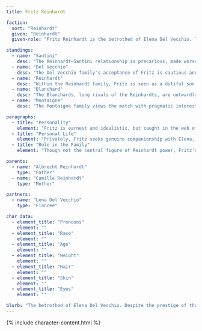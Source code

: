 ```yaml
---
title: Fritz Reinhardt

faction:
  sort: "Reinhardt"
  given: "Reinhardt"
  given-role: "Fritz Reinhardt is the betrothed of Elena Del Vecchio. Though the union promises prestige and strategic advantage for both families, it is shrouded in controversy due to past conflicts involving Francesca Santini and Karl Reinhardt. The familial entanglements have placed additional strain on Sofia Del Vecchio, sister of Viola Santini, who views her daughter's betrothal to a Reinhardt with great distress."

standings:
  - name: "Santini"
    desc: "The Reinhardt–Santini relationship is precarious, made worse by the history between Francesca Santini and Karl Reinhardt. Fritz himself carries this weight, seen as a living reminder of that fraught legacy. This casts suspicion and bitterness on his betrothal to Elena Del Vecchio, further upsetting the Santini branch of the family."
  - name: "Del Vecchio"
    desc: "The Del Vecchio family's acceptance of Fritz is cautious and strained. Sofia Del Vecchio, Elena's mother and sister to Viola Santini, harbors deep unease about the arrangement, torn between duty to her family's future and resentment toward the Reinhardts. Elena herself is caught between loyalty to her mother and the practical weight of the union."
  - name: "Reinhardt"
    desc: "Within the Reinhardt family, Fritz is seen as a dutiful son who advances the family's strategic ties. His betrothal to Elena is viewed as a calculated alliance, part of the Reinhardts' broader political maneuvers. He is supported by Friedrich Reinhardt as an important piece in securing their legacy."
  - name: "Blanchard"
    desc: "The Blanchards, long rivals of the Reinhardts, are outwardly indifferent to Fritz's union but subtly exploit the controversy to weaken Reinhardt credibility. Their quiet manipulations often fan the flames of Santini and Del Vecchio discontent."
  - name: "Montaigne"
    desc: "The Montaigne family views the match with pragmatic interest. To them, the union symbolizes the shifting tides of alliances in Sen, though they are wary of the drama surrounding Santini involvement."

paragraphs:
  - title: "Personality"
    element: "Fritz is earnest and idealistic, but caught in the web of political machinations far greater than himself. Unlike many Reinhardts, he lacks ruthlessness, often displaying a softer demeanor that makes him more approachable-but also more vulnerable. He strives to balance his family's expectations with his own sense of fairness and compassion."
  - title: "Personal Life"
    element: "Privately, Fritz seeks genuine companionship with Elena, though the shadow of the Santini-Reinhardt feud looms heavily over them. He is aware of Sofia Del Vecchio's distress but feels powerless to alter the course set by his family. This conflict often weighs on him, leaving him conflicted between personal affection and familial duty."
  - title: "Role in the Family"
    element: "Though not the central figure of Reinhardt power, Fritz's engagement represents a significant political move orchestrated by his elders. His role is less about his personal ambitions and more about serving as a living bridge between Reinhardt and Del Vecchio interests-whether he desires it or not."

parents:
  - name: "Albrecht Reinhardt"
    type: "Father"
  - name: "Camille Reinhardt"
    type: "Mother"

partners:
  - name: "Lena Del Vecchio"
    type: "Fiancee"

char_data:
  - element_title: "Pronouns"
    element: ""
  - element_title: "Race"
    element: ""
  - element_title: "Age"
    element: ""
  - element_title: "Height"
    element: ""
  - element_title: "Hair"
    element: ""
  - element_title: "Skin"
    element: ""
  - element_title: "Eyes"
    element: ""

blurb: "The betrothed of Elena Del Vecchio. Despite the prestige of the union, this pairing is shrouded in controversy due to past events involving Francesca Santini and Karl Reinhardt."
---
```


{% include character-content.html %}